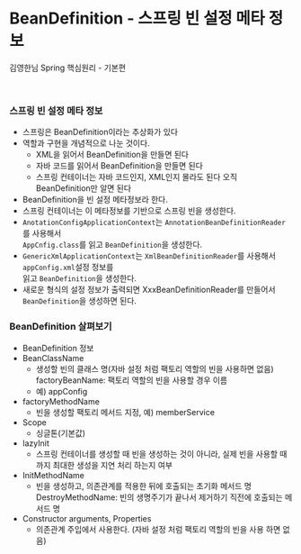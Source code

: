# BeanDefinition - 스프링 빈 설정 메타 정보
김영한님 Spring 핵심원리 - 기본편

<br>

### 스프링 빈 설정 메타 정보
* 스프링은 BeanDefinition이라는 추상화가 있다
* 역할과 구현을 개념적으로 나눈 것이다.
  * XML을 읽어서 BeanDefinition을 만들면 된다
  * 자바 코드를 읽어서 BeanDefinition을 만들면 된다
  * 스프링 컨테이너는 자바 코드인지, XML인지 몰라도 된다 오직 BeanDefinition만 알면 된다
* BeanDefinition을 빈 설정 메타정보라 한다.
* 스프링 컨테이너는 이 메타정보를 기반으로 스프링 빈을 생성한다.
* `AnotationConfigApplicationContext`는 `AnnotationBeanDefinitionReader`를 사용해서     
  `AppCnfig.class`를 읽고 `BeanDefinition`을 생성한다.
* `GenericXmlApplicationContext`는  `XmlBeanDefinitionReader`를 사용해서 `appConfig.xml`설정 정보를     
  읽고 `BeanDefinition`을 생성한다.
* 새로운 형식의 설정 정보가 출력되면 XxxBeanDefinitionReader를 만들어서 `BeanDefinition`을 생성하면 된다.

### BeanDefinition 살펴보기
* BeanDefinition 정보
 * BeanClassName
   * 생성할 빈의 클래스 명(자바 설정 처럼 팩토리 역할의 빈을 사용하면 없음) factoryBeanName: 팩토리 역할의 빈을 사용할 경우 이름
   * 예) appConfig
 * factoryMethodName
   * 빈을 생성할 팩토리 메서드 지정, 예) memberService
 * Scope
   * 싱글톤(기본값)
 * lazyInit
   * 스프링 컨테이너를 생성할 때 빈을 생성하는 것이 아니라, 실제 빈을 사용할 때 까지 최대한 생성을 지연 처리 하는지 여부
 * InitMethodName
   * 빈을 생성하고, 의존관계를 적용한 뒤에 호출되는 초기화 메서드 명 DestroyMethodName: 빈의 생명주기가 끝나서 제거하기 직전에 호출되는 메서드 명
 * Constructor arguments, Properties
   * 의존관계 주입에서 사용한다. (자바 설정 처럼 팩토리 역할의 빈을 사용 하면 없음)
